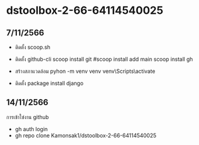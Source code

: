 # dstoolbox-2-66-64114540025
## 7/11/2566
*  ติดตั้ง scoop.sh

* ติดตั้ง  github-cli
   scoop install git
   #scoop install add main
   scoop install gh
* สร้างสภาแวดล้อม
   pyhon -m venv venv
   venv\Scripts\activate

* ติดตั้ง package
   install django
## 14/11/2566
การเข้าใข่งาน github
  - gh auth login
  - gh repo clone Kamonsak1/dstoolbox-2-66-64114540025
